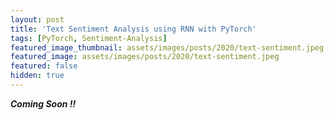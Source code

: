 ```yaml
---
layout: post
title: 'Text Sentiment Analysis using RNN with PyTorch'
tags: [PyTorch, Sentiment-Analysis]
featured_image_thumbnail: assets/images/posts/2020/text-sentiment.jpeg
featured_image: assets/images/posts/2020/text-sentiment.jpeg
featured: false
hidden: true
---
```


***Coming Soon !!***
